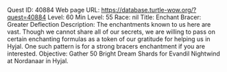 Quest ID: 40884
Web page URL: https://database.turtle-wow.org/?quest=40884
Level: 60
Min Level: 55
Race: nil
Title: Enchant Bracer: Greater Deflection
Description: The enchantments known to us here are vast. Though we cannot share all of our secrets, we are willing to pass on certain enchanting formulas as a token of our gratitude for helping us in Hyjal. One such pattern is for a strong bracers enchantment if you are interested.
Objective: Gather 50 Bright Dream Shards for Evandil Nightwind at Nordanaar in Hyjal.
